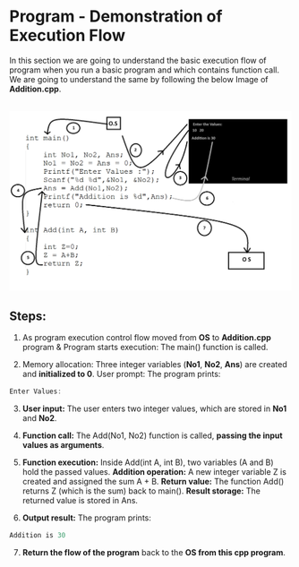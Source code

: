 # Program - Demonstration of Execution Flow
In this section we are going to understand the basic execution flow of program when you run a basic program and which contains function call. We are going to understand the same by following the below Image of **Addition.cpp**.
<br>
<br>


<img src="DemonstrationOfExecution.png" alt="Centered Image" width="600">
<br>

## Steps:

1. As program execution control flow moved from **OS** to **Addition.cpp** program & Program starts execution: The main() function is called.

2. Memory allocation: Three integer variables (**No1**, **No2**, **Ans**) are created and **initialized to 0**.
User prompt: The program prints:
```cpp
Enter Values: 
```

3. **User input:** The user enters two integer values, which are stored in **No1** and **No2**.

4. **Function call:** The Add(No1, No2) function is called, **passing the input values as arguments**.

5. **Function execution:** Inside Add(int A, int B), two variables (A and B) hold the passed values.
**Addition operation:** A new integer variable Z is created and assigned the sum A + B.
**Return value:** The function Add() returns Z (which is the sum) back to main().
**Result storage:** The returned value is stored in Ans.

6. **Output result:** The program prints:
```cpp
Addition is 30
```

7. **Return the flow of the program** back to the **OS from this cpp program**.

